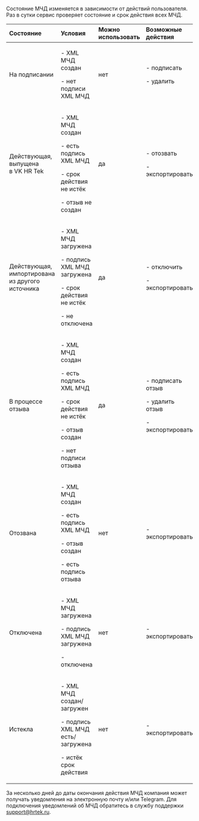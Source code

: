 Состояние МЧД изменяется в зависимости от действий пользователя.
Раз в сутки сервис проверяет состояние и срок действия всех МЧД.

|**Состояние**|**Условия**|**Можно <br> использовать**|**Возможные <br> действия**|
| :-| :- | :-| :- |
|На подписании|<p>- XML МЧД создан</p><p>- нет подписи XML МЧД</p>|нет|<p>- подписать</p><p>- удалить</p>|
|Действующая, выпущена <br> в VK HR Tek|<p>- XML МЧД создан</p><p>- есть подпись XML МЧД</p><p>- срок действия не истёк</p><p>- отзыв не создан</p>|да|<p>- отозвать</p><p>- экспортировать</p>|
|Действующая, <br> импортирована <br> из другого источника|<p>- XML МЧД загружена</p><p>- подпись XML МЧД загружена</p><p>- срок действия не истёк</p><p>- не отключена</p>|да|<p>- отключить</p><p>- экспортировать</p>|
|В процессе отзыва|<p>- XML МЧД создан</p><p>- есть подпись XML МЧД</p><p>- срок действия не истёк</p><p>- отзыв создан</p><p>- нет подписи отзыва</p>|да|<p>- подписать отзыв</p><p>- удалить отзыв</p><p>- экспортировать</p>|
|Отозвана|<p>- XML МЧД создан</p><p>- есть подпись XML МЧД</p><p>- отзыв создан</p><p>- есть подпись отзыва</p>|нет|- экспортировать|
|Отключена|<p>- XML МЧД загружена</p><p>- подпись XML МЧД загружена</p><p>- отключена</p>|нет|- экспортировать|
|Истекла|<p>- XML МЧД создан/загружен</p><p>- подпись XML МЧД есть/загружена</p><p>- истёк срок действия</p>|нет|- экспортировать|

За несколько дней до даты окончания действия МЧД компания может получать уведомления на электронную почту и/или Telegram. Для подключения уведомлений об МЧД обратитесь в службу поддержки support@hrtek.ru.